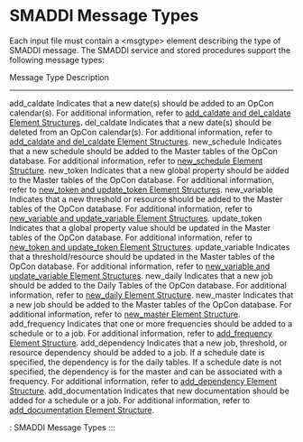 # SMADDI Message Types

Each input file must contain a <msgtype\> element describing the type
of SMADDI message. The SMADDI service and stored procedures support the
following message types:

  Message Type        Description
  ------------------- ----------------------------------------------------------------------------------------------------------------------------------------------------------------------------------------------------------------------------------------------------------------------------------------------------------------------------------------------------------------------------------------------------------------------
  add_caldate         Indicates that a new date(s) should be added to an OpCon calendar(s). For additional information, refer to [add_caldate and del_caldate Element Structures](Data-Input-Message-Elements.md#add_caldate_and_del_caldate_Element_Structures).
  del_caldate         Indicates that a new date(s) should be deleted from an OpCon calendar(s). For additional information, refer to [add_caldate and del_caldate Element Structures](Data-Input-Message-Elements.md#add_caldate_and_del_caldate_Element_Structures).
  new_schedule        Indicates that a new schedule should be added to the Master tables of the OpCon database. For additional information, refer to [new_schedule Element Structure](Data-Input-Message-Elements.md#new_sche2).
  new_token           Indicates that a new global property should be added to the Master tables of the OpCon database. For additional information, refer to [new_token and update_token Element Structures](Data-Input-Message-Elements.md#new_token_and_update_token_Element_Structures).
  new_variable        Indicates that a new threshold or resource should be added to the Master tables of the OpCon database. For additional information, refer to [new_variable and update_variable Element Structures](Data-Input-Message-Elements.md#new_variable_and_update_variable_Element_Structures).
  update_token        Indicates that a global property value should be updated in the Master tables of the OpCon database. For additional information, refer to [new_token and update_token Element Structures](Data-Input-Message-Elements.md#new_token_and_update_token_Element_Structures).
  update_variable     Indicates that a threshold/resource should be updated in the Master tables of the OpCon database. For additional information, refer to [new_variable and update_variable Element Structures](Data-Input-Message-Elements.md#new_variable_and_update_variable_Element_Structures).
  new_daily           Indicates that a new job should be added to the Daily Tables of the OpCon database. For additional information, refer to [new_daily Element Structure](Data-Input-Message-Elements.md#new_dail2).
  new_master          Indicates that a new job should be added to the Master tables of the OpCon database. For additional information, refer to [new_master Element Structure](Data-Input-Message-Elements.md#new_mast).
  add_frequency       Indicates that one or more frequencies should be added to a schedule or to a job. For additional information, refer to [add_frequency Element Structure](Data-Input-Message-Elements.md#add_freq).
  add_dependency      Indicates that a new job, threshold, or resource dependency should be added to a job. If a schedule date is specified, the dependency is for the daily tables. If a schedule date is not specified, the dependency is for the master and can be associated with a frequency. For additional information, refer to [add_dependency Element Structure](Data-Input-Message-Elements.md#add_depe).
  add_documentation   Indicates that new documentation should be added for a schedule or a job. For additional information, refer to [add_documentation Element Structure](Data-Input-Message-Elements.md#add_docu).

  : SMADDI Message Types
:::
